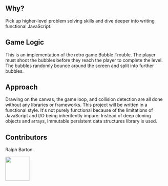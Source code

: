 ## Why?

Pick up higher-level problem solving skills and dive deeper into writing functional JavaScript.

## Game Logic

This is an implementation of the retro game Bubble Trouble. The player must shoot the bubbles before they reach the player to complete the level. The bubbles randomly bounce around the screen and split into further bubbles. 

## Approach

Drawing on the canvas, the game loop, and collision detection are all done without any libraries or frameworks. This project will be written in a functional style. It's not purely functional because of the limitations of JavaScript and I/O being inheritently impure. Instead of deep cloning objects and arrays, Immutable persistent data structures library is used.

## Contributors

Ralph Barton. 

<a href='http://www.recurse.com' title='Made with love at the Recurse Center'><img src='https://cloud.githubusercontent.com/assets/2883345/11322975/9e575dce-910b-11e5-9f47-1fb1b530a4bd.png' height='75px'/></a>
